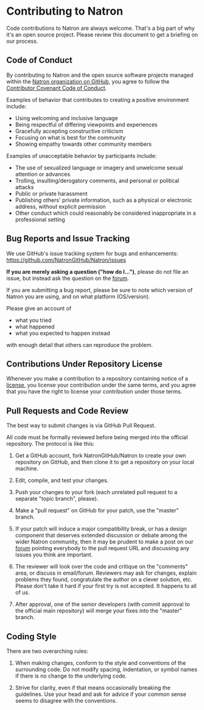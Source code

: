 Contributing to Natron
======================

Code contributions to Natron are always welcome. That's a big part of
why it's an open source project. Please review this document to get a
briefing on our process.

Code of Conduct
---------------

By contributing to Natron and the open source software projects managed
within the [Natron organization on GitHub](https://github.com/NatronGitHub),
you agree to follow the [Contributor Covenant Code of Conduct](https://www.contributor-covenant.org/version/1/4/code-of-conduct).

Examples of behavior that contributes to creating a positive environment
include:

* Using welcoming and inclusive language
* Being respectful of differing viewpoints and experiences
* Gracefully accepting constructive criticism
* Focusing on what is best for the community
* Showing empathy towards other community members

Examples of unacceptable behavior by participants include:

* The use of sexualized language or imagery and unwelcome sexual attention or
  advances
* Trolling, insulting/derogatory comments, and personal or political attacks
* Public or private harassment
* Publishing others' private information, such as a physical or electronic
  address, without explicit permission
* Other conduct which could reasonably be considered inappropriate in a
  professional setting


Bug Reports and Issue Tracking
------------------------------

We use GitHub's issue tracking system for bugs and enhancements:
https://github.com/NatronGitHub/Natron/issues

**If you are merely asking a question ("how do I...")**, please do not file an
issue, but instead ask the question on the [forum](https://discuss.pixls.us/c/software/natron).

If you are submitting a bug report, please be sure to note which version of
Natron you are using, and on what platform (OS/version).

Please give an account of

* what you tried
* what happened
* what you expected to happen instead

with enough detail that others can reproduce the problem.


Contributions Under Repository License
--------------------------------------

Whenever you make a contribution to a repository containing notice of a [license](https://github.com/NatronGitHub/Natron/blob/RB-2.3/LICENSE.txt), you license your contribution under the same terms, and you agree that you have the right to license your contribution under those terms.

Pull Requests and Code Review
-----------------------------

The best way to submit changes is via GitHub Pull Request.

All code must be formally reviewed before being merged into the official repository. The protocol is like this:

1. Get a GitHub account, fork NatronGitHub/Natron to create your own repository on GitHub, and then clone it to get a repository on your local machine.

2. Edit, compile, and test your changes.

3. Push your changes to your fork (each unrelated pull request to a separate
"topic branch", please).

4. Make a "pull request" on GitHub for your patch, use the "master" branch.

5. If your patch will induce a major compatibility break, or has a design
component that deserves extended discussion or debate among the wider Natron
community, then it may be prudent to make a post on our [forum](https://discuss.pixls.us/c/software/natron) pointing everybody to
the pull request URL and discussing any issues you think are important.

6. The reviewer will look over the code and critique on the "comments" area,
or discuss in email/forum. Reviewers may ask for changes, explain problems they
found, congratulate the author on a clever solution, etc. Please don't take it hard if your
first try is not accepted. It happens to all of us.

7. After approval, one of the senior developers (with commit approval to the official main repository) will merge your fixes into the "master" branch.


Coding Style
------------

There are two overarching rules:

1. When making changes, conform to the style and conventions of the
surrounding code. Do not modify spacing, indentation, or symbol names
if there is no change to the underlying code.

2. Strive for clarity, even if that means occasionally breaking the
guidelines. Use your head and ask for advice if your common sense seems to
disagree with the conventions.

